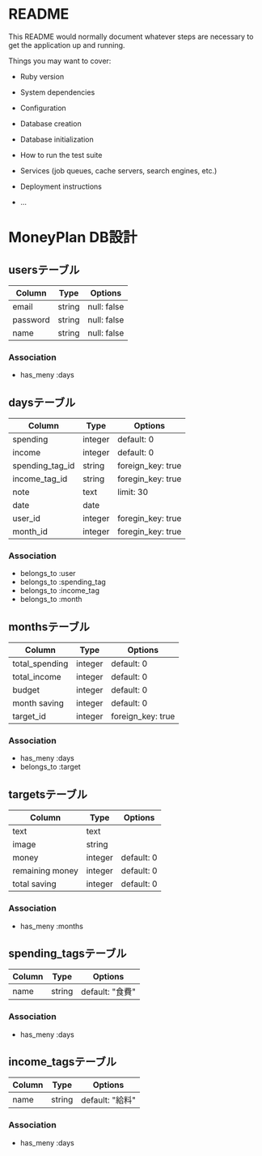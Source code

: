 # README

This README would normally document whatever steps are necessary to get the
application up and running.

Things you may want to cover:

* Ruby version

* System dependencies

* Configuration

* Database creation

* Database initialization

* How to run the test suite

* Services (job queues, cache servers, search engines, etc.)

* Deployment instructions

* ...

# MoneyPlan DB設計
## usersテーブル
|Column|Type|Options|
|------|----|-------|
|email|string|null: false|
|password|string|null: false|
|name|string|null: false|
### Association
- has_meny :days

## daysテーブル
|Column|Type|Options|
|------|----|-------|
|spending|integer|default: 0|
|income|integer|default: 0|
|spending_tag_id|string|foreign_key: true|
|income_tag_id|string|foregin_key: true|
|note|text|limit: 30|
|date|date| |
|user_id|integer|foregin_key: true|
|month_id|integer|foregin_key: true|
### Association
- belongs_to :user
- belongs_to :spending_tag
- belongs_to :income_tag
- belongs_to :month

## monthsテーブル
|Column|Type|Options|
|------|----|-------|
|total_spending|integer|default: 0|
|total_income|integer|default: 0|
|budget|integer|default: 0|
|month saving|integer|default: 0|
|target_id|integer|foreign_key: true|
### Association
- has_meny :days
- belongs_to :target

## targetsテーブル
|Column|Type|Options|
|------|----|-------|
|text|text| |
|image|string| |
|money|integer|default: 0|
|remaining money|integer|default: 0|
|total saving|integer|default: 0|
### Association
- has_meny :months

## spending_tagsテーブル
|Column|Type|Options|
|------|----|-------|
|name|string|default: "食費"|
### Association
- has_meny :days

## income_tagsテーブル
|Column|Type|Options|
|------|----|-------|
|name|string|default: "給料"|
### Association
- has_meny :days
